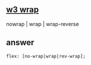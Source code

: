 ## [w3 wrap](https://www.w3.org/TR/css-flexbox-1/#flex-wrap-property)
nowrap | wrap | wrap-reverse

## answer
```
flex: [no-wrap|wrap|rev-wrap];
```
